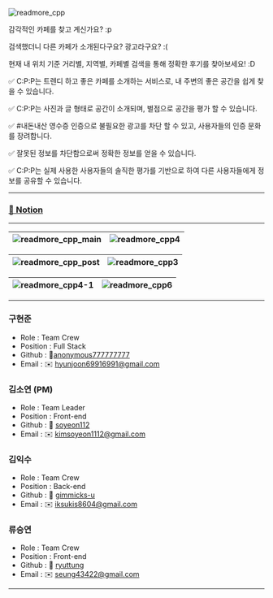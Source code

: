 ![readmore_cpp](https://github.com/soyeon112/CPP-FE/assets/29302463/5faf108a-5277-4234-9a70-97a9d191d20f)


감각적인 카페를 찾고 계신가요? :p

검색했더니 다른 카페가 소개된다구요? 광고라구요? :(

현재 내 위치 기준 거리별, 지역별, 카페별 검색을 통해 정확한 후기를 찾아보세요! :D

✅  C:P:P는 트렌디 하고 좋은 카페를 소개하는 서비스로, 내 주변의 좋은 공간을 쉽게 찾을 수 있습니다.

✅  C:P:P는 사진과 글 형태로 공간이 소개되며, 별점으로 공간을 평가 할 수 있습니다.

✅  #내돈내산 영수증 인증으로 불필요한 광고를 차단 할 수 있고, 사용자들의 인증 문화를 장려합니다.

✅  잘못된 정보를 차단함으로써 정확한 정보를 얻을 수 있습니다.

✅  C:P:P는 실제 사용한 사용자들의 솔직한 평가를 기반으로 하여 다른 사용자들에게 정보를 공유할 수 있습니다.

-----
### [📝 Notion](https://shard-riverbed-e01.notion.site/C-P-P-cca45e2972f545c1b847190b35b260cd)
-----
![readmore_cpp_main](https://github.com/soyeon112/CPP-FE/assets/29302463/954377dd-f040-46da-aed6-9148372b9f0a) | ![readmore_cpp4](https://github.com/soyeon112/CPP-FE/assets/29302463/40cd2628-f17a-45bd-9ed6-b84562937926)
---|---|

![readmore_cpp_post](https://github.com/soyeon112/CPP-FE/assets/29302463/1d31e785-97cb-4566-9300-9861618c90b3) | ![readmore_cpp3](https://github.com/soyeon112/CPP-FE/assets/29302463/0b3205bf-c50c-4598-b929-9fb498581b84)
---|---|

![readmore_cpp4-1](https://github.com/soyeon112/CPP-FE/assets/29302463/a31c96a4-998f-49e9-a201-9636b4c85256) | ![readmore_cpp6](https://github.com/soyeon112/CPP-FE/assets/29302463/688db49a-dfe6-458a-a5f4-32dbd5012c02)
---|---|

-----

### 구현준
- Role : Team Crew
- Position : Full Stack
- Github : 🔗[anonymous777777777](https://github.com/anonymous777777777)
- Email : ✉️ hyunjoon69916991@gmail.com
  
### 김소연 (PM)
- Role : Team Leader
- Position : Front-end
- Github : 🔗 [soyeon112](https://github.com/soyeon112)
- Email : ✉️ kimsoyeon1112@gmail.com

### 김익수
- Role : Team Crew
- Position : Back-end
- Github : 🔗 [gimmicks-u](https://github.com/gimmicks-u)
- Email : ✉️ iksukis8604@gmail.com

### 류승연
- Role : Team Crew
- Position : Front-end
- Github : 🔗 [ryuttung](https://github.com/ryuttung)
- Email : ✉️ seung43422@gmail.com
-----

